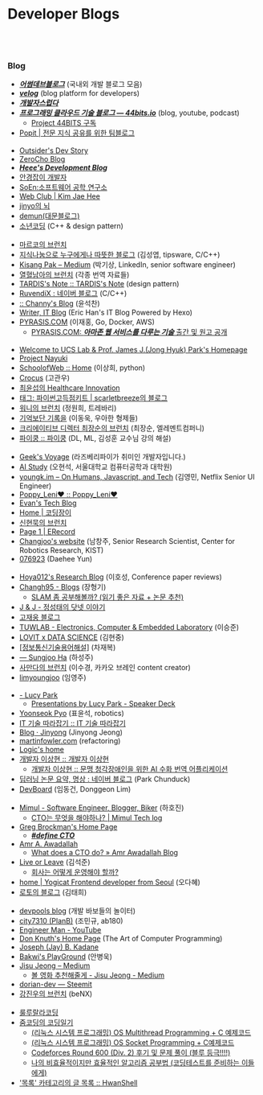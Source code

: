Developer Blogs
==========


 <br/><br/>


### Blog
- [___어썸데브블로그___](https://awesome-devblog.netlify.com/) (국내외 개발 블로그 모음)
- [___velog___](https://velog.io/) (blog platform for developers)
- [___개발자스럽다___](https://blog.gaerae.com/)
- [___프로그래밍 클라우드 기술 블로그 — 44bits.io___](https://www.44bits.io/ko) (blog, youtube, podcast)
    - [Project 44BITS 구독](https://www.notion.so/Project-44BITS-1943ba4a41124bfda865aa854609f703#e83db5905d6b446dadc869156432d6bf)
- [Popit | 전문 지식 공유를 위한 팀블로그](https://www.popit.kr/)  <br/><br/>
- [Outsider's Dev Story](https://blog.outsider.ne.kr/)
- [ZeroCho Blog](https://www.zerocho.com/)
- [___Heee's Development Blog___](https://gmlwjd9405.github.io/)
- [안경잡이 개발자](https://ndb796.tistory.com/)
- [SoEn:소프트웨어 공학 연구소](http://soen.kr/)
- [Web Club | Kim Jae Hee](https://webclub.tistory.com/)
- [jinyo의 뇌](https://wingnim.tistory.com/)
- [demun(대문블로그)](https://demun.tistory.com/)
- [소년코딩](https://boycoding.tistory.com/category) (C++ & design pattern)  <br/><br/>
- [마르코의 브런치](https://brunch.co.kr/@imagineer#info) 
- [지식나눔으로 누구에게나 따뜻한 블로그](https://blog.naver.com/tipsware) (김성엽, tipsware, C/C++)
- [Kisang Pak – Medium](https://medium.com/@kpak) (박기상, LinkedIn, senior software engineer)
- [열혈남아의 브런치](https://brunch.co.kr/@jowlee#articles) (각종 번역 자료들)
- [TARDIS's Note :: TARDIS's Note](https://tadis.tistory.com/)  (design pattern)
- [RuvendiX : 네이버 블로그](https://ruvendix.blog.me/)  (C/C++)
- [ :: Channy's Blog](http://channy.creation.net/) (윤석찬)
- [Writer, IT Blog](https://futurecreator.github.io/) (Eric Han's IT Blog Powered by Hexo)
- [PYRASIS.COM](http://www.pyrasis.com) (이재홍, Go, Docker, AWS)
    - [PYRASIS.COM: ___아마존 웹 서비스를 다루는 기술___ 출간 및 원고 공개](http://www.pyrasis.com/private/2014/09/30/publish-the-art-of-amazon-web-services-book)  <br/><br/>
- [Welcome to UCS Lab & Prof. James J.(Jong Hyuk) Park's Homepage](http://www.parkjonghyuk.net/)
- [Project Nayuki](https://www.nayuki.io/)
- [SchoolofWeb :: Home](http://schoolofweb.net/) (이상희, python)
- [Crocus](https://www.crocus.co.kr) (고관우)
- [최윤섭의 Healthcare Innovation](http://www.yoonsupchoi.com/)
- [태그: 파이썬고득점키트 | scarletbreeze의 블로그](https://scarletbreeze.github.io/tag/#/%ED%8C%8C%EC%9D%B4%EC%8D%AC%EA%B3%A0%EB%93%9D%EC%A0%90%ED%82%A4%ED%8A%B8)
- [워니의 브런치](https://brunch.co.kr/@hee072794#articles) (정원희, 트레바리)
- [기억보단 기록을](https://jojoldu.tistory.com/) (이동욱, 우아한 형제들)
- [크리에이티브 디렉터 최장순의 브런치](https://brunch.co.kr/@brandiator#articles) (최장순, 엘레멘트컴퍼니)
- [파이쿵 :: 파이쿵](https://pythonkim.tistory.com/) (DL, ML, 김성훈 교수님 강의 해설) <br/><br/>
- [Geek's Voyage](https://geeksvoyage.com/) (라즈베리파이가 취미인 개발자입니다.)
- [AI Study](http://www.aistudy.co.kr/) (오현석, 서울대학교 컴퓨터공학과 대학원)
- [youngk.im – On Humans, Javascript, and Tech](https://youngk.im/) (김영민, Netflix Senior UI Engineer)
- [Poppy_Leni♥ :: Poppy_Leni♥](https://poppy-leni.tistory.com/)
- [Evan's Tech Blog](https://evan-moon.github.io/)
- [Home | 코딩장이](https://itholic.github.io/)
- [신현묵의 브런치](https://brunch.co.kr/@supims#articles)
- [Page 1 | ERecord](https://eunajjing.github.io/)
- [Changjoo's website](https://sites.google.com/site/changjoonam/home) (남창주, Senior Research Scientist, Center for Robotics Research, KIST)
- [076923](https://076923.github.io/) (Daehee Yun)  <br/><br/>
- [Hoya012's Research Blog](https://hoya012.github.io/index.html) (이호성, Conference paper reviews)
- [Changh95 - Blogs](https://www.notion.so/Changh95-Blogs-168d026a772648b3b864556a40415370) (장형기)
    - [SLAM 좀 공부해볼까? (읽기 좋은 자료 + 논문 추천)](https://www.notion.so/SLAM-c007647dafbb41579bc683ea64eef55f)
- [J & J - 정성태의 닷넷 이야기](https://www.sysnet.pe.kr/)
- [고재웅 블로그](http://jwgo.kr/)
- [TUWLAB - Electronics, Computer & Embedded Laboratory](https://www.tuwlab.com/) (이승준)
- [LOVIT x DATA SCIENCE](https://lovit.github.io/) (김현중)
- [[정보통신기술용어해설]](http://www.ktword.co.kr/word/index.php) (차재복)
- [ — Sungjoo Ha](http://www.shurain.net/) (하성주)
- [사만다의 브런치](https://brunch.co.kr/@samantha89) (이수경, 카카오 브레인 content creator)
- [limyoungjoo](https://limyoungjoo.com/) (임영주)  <br/><br/>
- [ - Lucy Park](https://www.lucypark.kr/)
    - [Presentations by Lucy Park - Speaker Deck](https://speakerdeck.com/e9t)
- [Yoonseok Pyo](http://robotpilot.net/) (표윤석, robotics)
- [IT 기술 따라잡기 :: IT 기술 따라잡기](https://coronasdk.tistory.com/)
- [Blog · Jinyong](http://jinyongjeong.github.io/) (Jinyong Jeong)
- [martinfowler.com](https://martinfowler.com/) (refactoring)
- [Logic's home](http://simpleai.co.kr/)
- [개발자 이상현 :: 개발자 이상현](https://pgmrlsh.tistory.com/)
    - [개발자 이상현 :: 문맹 청각장애인을 위한 AI 수화 번역 어플리케이션](https://pgmrlsh.tistory.com/21)
- [딥러닝 논문 요약, 명상 : 네이버 블로그](https://blog.naver.com/sogangori) (Park Chunduck)
- [DevBoard](https://pw486.github.io/) (임동건, Donggeon Lim)  <br/><br/>
- [Mimul - Software Engineer, Blogger, Biker](https://www.mimul.com/) (하호진)
    - [CTO는 무엇을 해야하나? | Mimul Tech log](https://www.mimul.com/blog/what-does-a-cto-do/)
- [Greg Brockman's Home Page](https://gregbrockman.com/)
    - [___#define CTO___](https://blog.gregbrockman.com/figuring-out-the-cto-role-at-stripe)
- [Amr A. Awadallah](http://www.awadallah.com/)
    - [What does a CTO do? » Amr Awadallah Blog](http://www.awadallah.com/blog/2013/03/05/what-does-a-cto-do-2/)
- [Live or Leave](https://seokjun.kim/) (김석준)
    - [회사는 어떻게 운영해야 할까?](https://seokjun.kim/how-to-run-a-company/)
- [home | Yogicat Frontend developer from Seoul](https://yogicat.dev/) (오다혜)
- [로토의 블로그](https://blog.roto.codes/) (김태희)  <br/><br/>
- [devpools blog](http://www.devpools.kr/) (개발 바보들의 놀이터)
- [city7310 (PlanB)](https://velog.io/@city7310) (조민규, ab180)
- [Engineer Man - YouTube](https://www.youtube.com/channel/UCrUL8K81R4VBzm-KOYwrcxQ/videos) 
- [Don Knuth's Home Page](https://www-cs-faculty.stanford.edu/~knuth/) (The Art of Computer Programming)
- [Joseph (Jay) B. Kadane](http://www.stat.cmu.edu/~kadane/)
- [Bakwi's PlayGround](http://bakwi.io/) (안병욱)
- [Jisu Jeong – Medium](https://medium.com/@harry_41860)
    - [볼 영화 추천해줄게 - Jisu Jeong - Medium](https://medium.com/@harry_41860/%EB%B3%BC-%EC%98%81%ED%99%94-%EC%B6%94%EC%B2%9C%ED%95%B4%EC%A4%84%EA%B2%8C-b33a4878aa3e)
- [dorian-dev — Steemit](https://steemit.com/@dorian-dev)
- [강진우의 브런치](https://brunch.co.kr/@alden#articles) (beNX)  <br/><br/>
- [룰루랄라코딩 ](https://blog.lulab.net/)
- [줌코딩의 코딩일기](https://zoomkoding.github.io/)
    - [(리눅스 시스템 프로그래밍) OS Multithread Programming + C 예제코드](https://zoomkoding.github.io/os/linux/2019/04/08/os-thread.html)
    - [(리눅스 시스템 프로그래밍) OS Socket Programming + C예제코드](https://zoomkoding.github.io/os/linux/2019/04/07/os-socket.html)
    - [Codeforces Round 600 (Div. 2) 후기 및 문제 풀이 (블루 등극!!!!)](https://zoomkoding.github.io/codeforces/2019/11/17/codeforces-600.html)
    - [나의 비효율적이지만 효율적인 알고리즘 공부법 (코딩테스트를 준비하는 이들에게)](https://zoomkoding.github.io/%ED%9A%8C%EA%B3%A0/2019/12/05/how-to-algo.html)
- ['목록' 카테고리의 글 목록 :: HwanShell](https://hwan-shell.tistory.com/category)

 
 <br/><br/>
 
 
 
